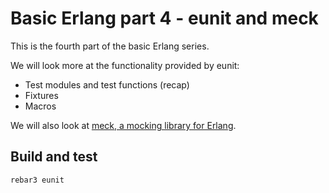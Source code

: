 # Basic Erlang part 4 - eunit and meck
This is the fourth part of the basic Erlang series.

We will look more at the functionality provided by eunit:
- Test modules and test functions (recap)
- Fixtures
- Macros

We will also look at [meck, a mocking library for Erlang](https://github.com/eproxus/meck).

## Build and test
```bash
rebar3 eunit
```